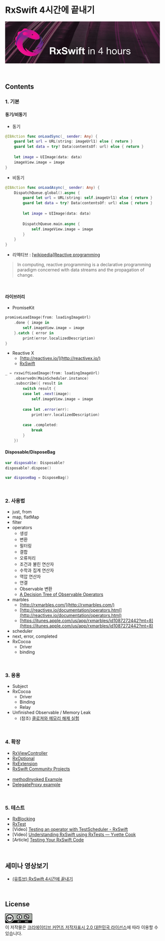 # RxSwift 4시간에 끝내기

![](docs/rxswift_in_4_hours_logo.png)

<br/>

## Contents

### 1. 기본

#### 동기/비동기
- 동기

```swift
@IBAction func onLoadSync(_ sender: Any) {
    guard let url = URL(string: imageUrl1) else { return }
    guard let data = try? Data(contentsOf: url) else { return }
    
    let image = UIImage(data: data)
    imageView.image = image
}
```

- 비동기

```swift
@IBAction func onLoadAsync(_ sender: Any) {
    DispatchQueue.global().async {
        guard let url = URL(string: self.imageUrl1) else { return }
        guard let data = try? Data(contentsOf: url) else { return }
        
        let image = UIImage(data: data)
        
        DispatchQueue.main.async {
            self.imageView.image = image
        }
    }
}
```

- 리액티브 : [[wikipedia]Reactive programming](https://en.wikipedia.org/wiki/Reactive_programming)

> In computing, reactive programming is a declarative programming paradigm concerned with data streams and the propagation of change.

<br/>

#### 라이브러리

- PromiseKit

```swift
promiseLoadImage(from: loadingImageUrl)
    .done { image in
        self.imageView.image = image
    }.catch { error in
        print(error.localizedDescription)
}
```

- Reactive X
	- [http://reactivex.io/](http://reactivex.io/)
	- [RxSwift](https://github.com/ReactiveX/RxSwift)

```swift
_ = rxswiftLoadImage(from: loadingImageUrl)
    .observeOn(MainScheduler.instance)
    .subscribe({ result in
        switch result {
        case let .next(image):
            self.imageView.image = image

        case let .error(err):
            print(err.localizedDescription)

        case .completed:
            break
        }
    })
```

#### Disposable/DisposeBag
```swift
var disposable: Disposable?
disposable?.dispose()
```
```swift
var disposeBag = DisposeBag()
```

<br/>

### 2. 사용법
- just, from
- map, flatMap
- filter
- operators
  - 생성
  - 변환
  - 필터링
  - 결합
  - 오류처리
  - 조건과 불린 연산자
  - 수학과 집계 연산자
  - 역압 연산자
  - 연결
  - Observable 변환
  - [A Decision Tree of Observable Operators](http://reactivex.io/documentation/ko/operators.html)
- marbles
  - [http://rxmarbles.com/](http://rxmarbles.com/)
  - [http://reactivex.io/documentation/operators.html](http://reactivex.io/documentation/operators.html)
  - [https://itunes.apple.com/us/app/rxmarbles/id1087272442?mt=8](https://itunes.apple.com/us/app/rxmarbles/id1087272442?mt=8)
- scheduler
- next, error, completed
- RxCocoa
  - Driver
  - binding

<br/>

### 3. 응용
- Subject
- RxCocoa
	- Driver
	- Binding
	- Relay
- Unfinished Observable / Memory Leak
	- (참조) [클로져와 메모리 해제 실험](https://iamchiwon.github.io/2018/08/13/closure-mem/)

<br/>

### 4. 확장
- [RxViewController](https://github.com/devxoul/RxViewController)
- [RxOptional](https://github.com/RxSwiftCommunity/RxOptional)
- [RxExtension](https://github.com/tokijh/RxSwiftExtensions)
- [RxSwift Community Projects](https://community.rxswift.org/)
<br/><br/>
- [methodInvoked Example](https://gist.github.com/iamchiwon/bd200395a0d0ced65d91d0fa7abe54cb)
- [DelegateProxy example](https://gist.github.com/iamchiwon/f007d67c8365b612daa99d6f19ad3992)

<br/>

### 5. 테스트
- [RxBlocking](https://github.com/ReactiveX/RxSwift/tree/master/RxBlocking)
- [RxTest](https://github.com/ReactiveX/RxSwift/tree/master/RxTest)
- [Video] [Testing an operator with TestScheduler - RxSwift](https://www.youtube.com/watch?v=HKigVK1eqwE)
- [Video] [Understanding RxSwift using RxTests — Yvette Cook](https://www.youtube.com/watch?v=FgbTenGH-P0)
- [Article] [Testing Your RxSwift Code](https://www.raywenderlich.com/7408-testing-your-rxswift-code)

<br/>

## 세미나 영상보기
- [(유튜브) RxSwift 4시간에 끝내기](https://www.youtube.com/watch?v=2uumx7Vzidc&list=PL03rJBlpwTaAh5zfc8KWALc3ADgugJwjq)

<br/>

## License

![](docs/cc_license.png)
<br />이 저작물은 <a rel="license" href="http://creativecommons.org/licenses/by/2.0/kr/">크리에이티브 커먼즈 저작자표시 2.0 대한민국 라이선스</a>에 따라 이용할 수 있습니다.

